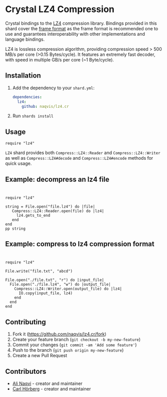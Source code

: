 # Crystal LZ4 Compression

Crystal bindings to the [LZ4](https://lz4.github.io/lz4/) compression library. Bindings provided in this shard cover the [frame format](https://github.com/lz4/lz4/blob/dev/doc/lz4_Frame_format.md) as the frame format is recommended one to use and guarantees interoperability with other implementations and language bindings.

LZ4 is lossless compression algorithm, providing compression speed > 500 MB/s per core (>0.15 Bytes/cycle). It features an extremely fast decoder, with speed in multiple GB/s per core (~1 Byte/cycle).

## Installation

1. Add the dependency to your `shard.yml`:

   ```yaml
   dependencies:
     lz4:
       github: naqvis/lz4.cr
   ```

2. Run `shards install`

## Usage

```crystal
require "lz4"
```

`LZ4` shard provides both `Compress::LZ4::Reader` and `Compress::LZ4::Writer` as well as `Compress::LZ4#decode` and `Compress::LZ4#encode` methods for quick usage.

## Example: decompress an lz4 file
#
```crystal
require "lz4"

string = File.open("file.lz4") do |file|
   Compress::LZ4::Reader.open(file) do |lz4|
     lz4.gets_to_end
   end
end
pp string
```

## Example: compress to lz4 compression format
#
```crystal
require "lz4"

File.write("file.txt", "abcd")

File.open("./file.txt", "r") do |input_file|
  File.open("./file.lz4", "w") do |output_file|
    Compress::LZ4::Writer.open(output_file) do |lz4|
      IO.copy(input_file, lz4)
    end
  end
end
```


## Contributing

1. Fork it (<https://github.com/naqvis/lz4.cr/fork>)
2. Create your feature branch (`git checkout -b my-new-feature`)
3. Commit your changes (`git commit -am 'Add some feature'`)
4. Push to the branch (`git push origin my-new-feature`)
5. Create a new Pull Request

## Contributors

- [Ali Naqvi](https://github.com/naqvis) - creator and maintainer
- [Carl Hörberg](https://github.com/carlhoerberg) - creator and maintainer
